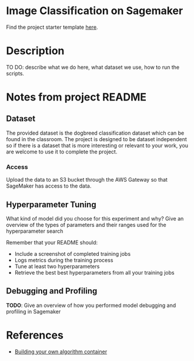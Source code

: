 # Image Classification on Sagemaker

Find the project starter template [here](https://github.com/udacity/nd009t-c3-deep-learning-topics-within-computer-vision-nlp-project-starter).

# Description

TO DO: describe what we do here, what dataset we use, how to run the scripts.

# Notes from project README

## Dataset
The provided dataset is the dogbreed classification dataset which can be found in the classroom.
The project is designed to be dataset independent so if there is a dataset that is more interesting or relevant to your work, you are welcome to use it to complete the project.

### Access
Upload the data to an S3 bucket through the AWS Gateway so that SageMaker has access to the data. 

## Hyperparameter Tuning
What kind of model did you choose for this experiment and why? Give an overview of the types of parameters and their ranges used for the hyperparameter search

Remember that your README should:
- Include a screenshot of completed training jobs
- Logs metrics during the training process
- Tune at least two hyperparameters
- Retrieve the best best hyperparameters from all your training jobs

## Debugging and Profiling
**TODO**: Give an overview of how you performed model debugging and profiling in Sagemaker

# References

- [Building your own algorithm container](https://notebooks.githubusercontent.com/view/ipynb?browser=chrome&color_mode=light&commit=ee8371c5185def1303ede5880331f71cdf68ef6e&device=unknown_device&enc_url=68747470733a2f2f7261772e67697468756275736572636f6e74656e742e636f6d2f6177732f616d617a6f6e2d736167656d616b65722d6578616d706c65732f656538333731633531383564656631333033656465353838303333316637316364663638656636652f616476616e6365645f66756e6374696f6e616c6974792f7363696b69745f6272696e675f796f75725f6f776e2f7363696b69745f6272696e675f796f75725f6f776e2e6970796e62&logged_in=true&nwo=aws%2Famazon-sagemaker-examples&path=advanced_functionality%2Fscikit_bring_your_own%2Fscikit_bring_your_own.ipynb&platform=linux&repository_id=107937815&repository_type=Repository&version=96#An-overview-of-Docker)